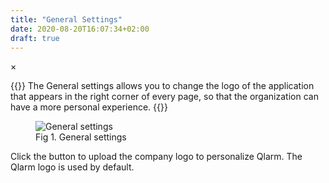```yaml
---
title: "General Settings"
date: 2020-08-20T16:07:34+02:00
draft: true
---
```


<!-- The Modal -->
<div id="myModal" class="modal">
  <span class="close">&times;</span>
  <img class="modal-content" id="img01">
  <div id="caption"></div>
</div>

{{<lead>}}
The General settings allows you to change the logo of the application that appears in the right corner of every page, so that the organization can have a more personal experience.
{{</lead>}}

<figure class="image_container">
    <img class="center_image myImg" onClick="reply_click(this)"  id="general_settings" src="/general_settings.png" alt="General settings">
    <figcaption >Fig 1. General settings</figcaption>
</figure>

Click the button to upload the company logo to personalize Qlarm. The Qlarm logo is used by default.

<script>
// Get the modal
var modal = document.getElementById("myModal");

var modalImg = document.getElementById("img01");
var captionText = document.getElementById("caption");
function reply_click(img)
{
    modal.style.display = "block";
    modalImg.src = img.src;
    captionText.innerHTML = img.alt;
}

modal.onclick = function() { 
  modal.style.display = "none";
}

document.addEventListener('keyup', function(e) {
    if (e.keyCode == 27) {
        modal.style.display = "none";
    }
});
</script>